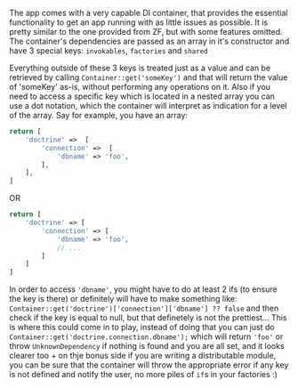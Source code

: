 The app comes with a very capable DI container, that provides the essential
functionality to get an app running with as little issues as possible. It is
pretty similar to the one provided from ZF, but with some features omitted.
The container's dependencies are passed as an array in it's constructor and
have 3 special keys: `invokables`, `factories` and `shared`

Everything outside of these 3 keys is treated just as a value and can be retrieved by calling
`Container::get('someKey')` and that will return the value of 'someKey' as-is, without performing
any operations on it. Also if you need to access a specific key which is located in a nested
array you can use a dot notation, which the container will interpret as indication for a level
of the array. Say for example, you have an array:

```php
return [
    'doctrine' =>  [
        'connection' =>  [
            'dbname' => 'foo',
        ],
    ],
]
```

OR

```php
return [
    'doctrine' => [
        'connection' => [
            'dbname' => 'foo',
            // ...
        ]
    ]
]
```

In order to access `'dbname'`, you might have to do at least 2 ifs (to ensure the key is there) or
definitely will have to make something like: `Container::get('doctrine')['connection']['dbname'] ?? false`
and then check if the key is equal to null, but that definetely is not the prettiest... This is where
this could come in to play, instead of doing that you can just do `Container::get('doctrine.connection.dbname');`
which will return `'foo'` or throw `UnknownDependency` if nothing is found and you are all set, and it looks
clearer too + on thje bonus side if you are writing a distributable module, you can be sure that the
container will throw the appropriate error if any key is not defined and notify the user, no more
piles of `if`s in your factories :)
